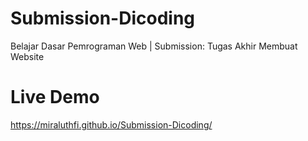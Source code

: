 # Submission-Dicoding
Belajar Dasar Pemrograman Web | Submission: Tugas Akhir Membuat Website

# Live Demo
https://miraluthfi.github.io/Submission-Dicoding/
